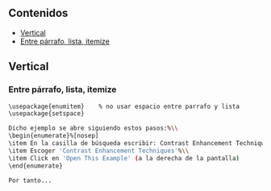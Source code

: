 ## Contenidos

- [Vertical](#Vertical)
- [Entre párrafo, lista, itemize](#Entre-párrafo-lista-itemize)

## Vertical

### Entre párrafo, lista, itemize

```bash
\usepackage{enumitem}    % no usar espacio entre parrafo y lista
\usepackage{setspace}

Dicho ejemplo se abre siguiendo estos pasos:%\\
\begin{enumerate}%[nosep]
\item En la casilla de búsqueda escribir: Contrast Enhancement Techniques%\\
\item Escoger 'Contrast Enhancement Techniques'%\\
\item Click en 'Open This Example' (a la derecha de la pantalla)
\end{enumerate}

Por tanto...
```